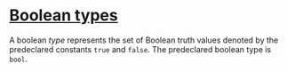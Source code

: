 # [Boolean types](#boolean-types)

A boolean *type* represents the set of Boolean truth values denoted by the predeclared constants `true` and `false`. The predeclared boolean type is `bool`.